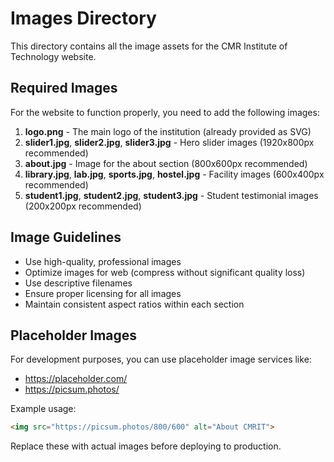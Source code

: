 # Images Directory

This directory contains all the image assets for the CMR Institute of Technology website.

## Required Images

For the website to function properly, you need to add the following images:

1. **logo.png** - The main logo of the institution (already provided as SVG)
2. **slider1.jpg**, **slider2.jpg**, **slider3.jpg** - Hero slider images (1920x800px recommended)
3. **about.jpg** - Image for the about section (800x600px recommended)
4. **library.jpg**, **lab.jpg**, **sports.jpg**, **hostel.jpg** - Facility images (600x400px recommended)
5. **student1.jpg**, **student2.jpg**, **student3.jpg** - Student testimonial images (200x200px recommended)

## Image Guidelines

- Use high-quality, professional images
- Optimize images for web (compress without significant quality loss)
- Use descriptive filenames
- Ensure proper licensing for all images
- Maintain consistent aspect ratios within each section

## Placeholder Images

For development purposes, you can use placeholder image services like:

- https://placeholder.com/
- https://picsum.photos/

Example usage:
```html
<img src="https://picsum.photos/800/600" alt="About CMRIT">
```

Replace these with actual images before deploying to production. 